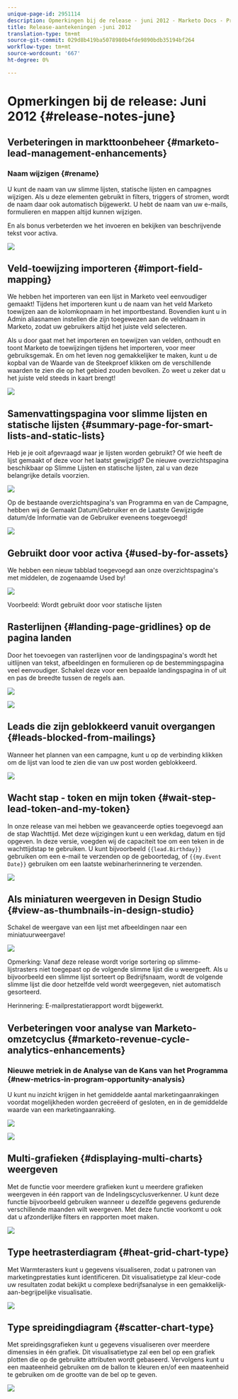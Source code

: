 ```yaml
---
unique-page-id: 2951114
description: Opmerkingen bij de release - juni 2012 - Marketo Docs - Productdocumentatie
title: Release-aantekeningen -juni 2012
translation-type: tm+mt
source-git-commit: 029d8b419ba5078980b4fde9890bdb35194bf264
workflow-type: tm+mt
source-wordcount: '667'
ht-degree: 0%

---
```



# Opmerkingen bij de release: Juni 2012 {#release-notes-june}

## Verbeteringen in markttoonbeheer {#marketo-lead-management-enhancements}

### Naam wijzigen {#rename}

U kunt de naam van uw slimme lijsten, statische lijsten en campagnes wijzigen. Als u deze elementen gebruikt in filters, triggers of stromen, wordt de naam daar ook automatisch bijgewerkt. U hebt de naam van uw e-mails, formulieren en mappen altijd kunnen wijzigen.

En als bonus verbeterden we het invoeren en bekijken van beschrijvende tekst voor activa.

![](assets/image2014-9-23-10-3a23-3a10.png)

## Veld-toewijzing importeren {#import-field-mapping}

We hebben het importeren van een lijst in Marketo veel eenvoudiger gemaakt! Tijdens het importeren kunt u de naam van het veld Marketo toewijzen aan de kolomkopnaam in het importbestand. Bovendien kunt u in Admin aliasnamen instellen die zijn toegewezen aan de veldnaam in Marketo, zodat uw gebruikers altijd het juiste veld selecteren.

Als u door gaat met het importeren en toewijzen van velden, onthoudt en toont Marketo de toewijzingen tijdens het importeren, voor meer gebruiksgemak. En om het leven nog gemakkelijker te maken, kunt u de kopbal van de Waarde van de Steekproef klikken om de verschillende waarden te zien die op het gebied zouden bevolken. Zo weet u zeker dat u het juiste veld steeds in kaart brengt!

![](assets/image2014-9-23-10-3a23-3a27.png)

## Samenvattingspagina voor slimme lijsten en statische lijsten {#summary-page-for-smart-lists-and-static-lists}

Heb je je ooit afgevraagd waar je lijsten worden gebruikt? Of wie heeft de lijst gemaakt of deze voor het laatst gewijzigd? De nieuwe overzichtspagina beschikbaar op Slimme Lijsten en statische lijsten, zal u van deze belangrijke details voorzien.

![](assets/image2014-9-23-10-3a23-3a40.png)

Op de bestaande overzichtspagina&#39;s van Programma en van de Campagne, hebben wij de Gemaakt Datum/Gebruiker en de Laatste Gewijzigde datum/de Informatie van de Gebruiker eveneens toegevoegd!

![](assets/image2014-9-23-10-3a23-3a54.png)

## Gebruikt door voor activa {#used-by-for-assets}

We hebben een nieuw tabblad toegevoegd aan onze overzichtspagina&#39;s met middelen, de zogenaamde Used by!

![](assets/image2014-9-23-10-3a24-3a5.png)

Voorbeeld: Wordt gebruikt door voor statische lijsten

## Rasterlijnen {#landing-page-gridlines} op de pagina landen

Door het toevoegen van rasterlijnen voor de landingspagina&#39;s wordt het uitlijnen van tekst, afbeeldingen en formulieren op de bestemmingspagina veel eenvoudiger. Schakel deze voor een bepaalde landingspagina in of uit en pas de breedte tussen de regels aan.

![](assets/image2014-9-23-10-3a24-3a19.png)

![](assets/image2014-9-23-10-3a24-3a33.png)

## Leads die zijn geblokkeerd vanuit overgangen {#leads-blocked-from-mailings}

Wanneer het plannen van een campagne, kunt u op de verbinding klikken om de lijst van lood te zien die van uw post worden geblokkeerd.

![](assets/image2014-9-23-10-3a24-3a51.png)

## Wacht stap - token en mijn token {#wait-step-lead-token-and-my-token}

In onze release van mei hebben we geavanceerde opties toegevoegd aan de stap Wachttijd. Met deze wijzigingen kunt u een werkdag, datum en tijd opgeven. In deze versie, voegden wij de capaciteit toe om een teken in de wachttijdstap te gebruiken. U kunt bijvoorbeeld `{{lead.Birthday}}` gebruiken om een e-mail te verzenden op de geboortedag, of `{{my.Event Date}}` gebruiken om een laatste webinarherinnering te verzenden.

![](assets/image2014-9-23-10-3a25-3a57.png)

## Als miniaturen weergeven in Design Studio {#view-as-thumbnails-in-design-studio}

Schakel de weergave van een lijst met afbeeldingen naar een miniatuurweergave!

![](assets/image2014-9-23-10-3a26-3a13.png)

Opmerking: Vanaf deze release wordt vorige sortering op slimme-lijstrasters niet toegepast op de volgende slimme lijst die u weergeeft. Als u bijvoorbeeld een slimme lijst sorteert op Bedrijfsnaam, wordt de volgende slimme lijst die door hetzelfde veld wordt weergegeven, niet automatisch gesorteerd.

Herinnering: E-mailprestatierapport wordt bijgewerkt.

## Verbeteringen voor analyse van Marketo-omzetcyclus {#marketo-revenue-cycle-analytics-enhancements}

### Nieuwe metriek in de Analyse van de Kans van het Programma {#new-metrics-in-program-opportunity-analysis}

U kunt nu inzicht krijgen in het gemiddelde aantal marketingaanrakingen voordat mogelijkheden worden gecreëerd of gesloten, en in de gemiddelde waarde van een marketingaanraking.

![](assets/image2014-9-23-10-3a26-3a30.png)

![](assets/image2014-9-23-10-3a26-3a41.png)

## Multi-grafieken {#displaying-multi-charts} weergeven

Met de functie voor meerdere grafieken kunt u meerdere grafieken weergeven in één rapport van de Indelingscyclusverkenner. U kunt deze functie bijvoorbeeld gebruiken wanneer u dezelfde gegevens gedurende verschillende maanden wilt weergeven. Met deze functie voorkomt u ook dat u afzonderlijke filters en rapporten moet maken.

![](assets/image2014-9-23-10-3a27-3a41.png)

## Type heetrasterdiagram {#heat-grid-chart-type}

Met Warmterasters kunt u gegevens visualiseren, zodat u patronen van marketingprestaties kunt identificeren. Dit visualisatietype zal kleur-code uw resultaten zodat bekijkt u complexe bedrijfsanalyse in een gemakkelijk-aan-begrijpelijke visualisatie.

![](assets/image2014-9-23-10-3a28-3a21.png)

## Type spreidingdiagram {#scatter-chart-type}

Met spreidingsgrafieken kunt u gegevens visualiseren over meerdere dimensies in één grafiek. Dit visualisatietype zal een bel op een grafiek plotten die op de gebruikte attributen wordt gebaseerd. Vervolgens kunt u een maateenheid gebruiken om de ballon te kleuren en/of een maateenheid te gebruiken om de grootte van de bel op te geven.

![](assets/image2014-9-23-10-3a29-3a7.png)
